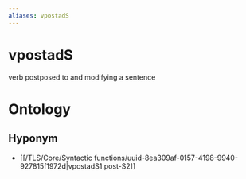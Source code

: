 ```yaml
---
aliases: vpostadS
---
```

# vpostadS

verb postposed to and modifying a sentence
# Ontology

## Hyponym
- [[/TLS/Core/Syntactic functions/uuid-8ea309af-0157-4198-9940-927815f1972d|vpostadS1.post-S2]]